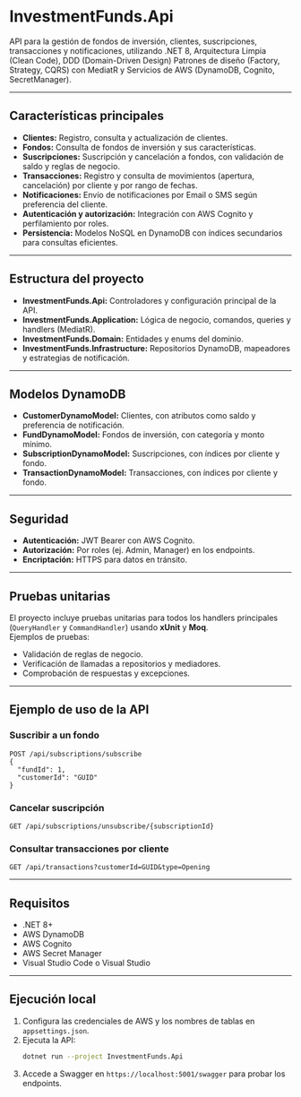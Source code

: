 # InvestmentFunds.Api

API para la gestión de fondos de inversión, clientes, suscripciones, transacciones y notificaciones, utilizando .NET 8, Arquitectura Limpia (Clean Code), DDD (Domain-Driven Design) Patrones de diseño (Factory, Strategy, CQRS) con MediatR y Servicios de AWS (DynamoDB, Cognito, SecretManager).

---

## Características principales

- **Clientes:** Registro, consulta y actualización de clientes.
- **Fondos:** Consulta de fondos de inversión y sus características.
- **Suscripciones:** Suscripción y cancelación a fondos, con validación de saldo y reglas de negocio.
- **Transacciones:** Registro y consulta de movimientos (apertura, cancelación) por cliente y por rango de fechas.
- **Notificaciones:** Envío de notificaciones por Email o SMS según preferencia del cliente.
- **Autenticación y autorización:** Integración con AWS Cognito y perfilamiento por roles.
- **Persistencia:** Modelos NoSQL en DynamoDB con índices secundarios para consultas eficientes.

---

## Estructura del proyecto

- **InvestmentFunds.Api:** Controladores y configuración principal de la API.
- **InvestmentFunds.Application:** Lógica de negocio, comandos, queries y handlers (MediatR).
- **InvestmentFunds.Domain:** Entidades y enums del dominio.
- **InvestmentFunds.Infrastructure:** Repositorios DynamoDB, mapeadores y estrategias de notificación.

---

## Modelos DynamoDB

- **CustomerDynamoModel:** Clientes, con atributos como saldo y preferencia de notificación.
- **FundDynamoModel:** Fondos de inversión, con categoría y monto mínimo.
- **SubscriptionDynamoModel:** Suscripciones, con índices por cliente y fondo.
- **TransactionDynamoModel:** Transacciones, con índices por cliente y fondo.

---

## Seguridad

- **Autenticación:** JWT Bearer con AWS Cognito.
- **Autorización:** Por roles (ej. Admin, Manager) en los endpoints.
- **Encriptación:** HTTPS para datos en tránsito.

---

## Pruebas unitarias

El proyecto incluye pruebas unitarias para todos los handlers principales (`QueryHandler` y `CommandHandler`) usando **xUnit** y **Moq**.  
Ejemplos de pruebas:
- Validación de reglas de negocio.
- Verificación de llamadas a repositorios y mediadores.
- Comprobación de respuestas y excepciones.

---

## Ejemplo de uso de la API

### Suscribir a un fondo

```http
POST /api/subscriptions/subscribe
{
  "fundId": 1,
  "customerId": "GUID"
}
```

### Cancelar suscripción

```http
GET /api/subscriptions/unsubscribe/{subscriptionId}
```

### Consultar transacciones por cliente

```http
GET /api/transactions?customerId=GUID&type=Opening
```

---

## Requisitos

- .NET 8+
- AWS DynamoDB
- AWS Cognito
- AWS Secret Manager
- Visual Studio Code o Visual Studio

---

## Ejecución local

1. Configura las credenciales de AWS y los nombres de tablas en `appsettings.json`.
2. Ejecuta la API:
   ```bash
   dotnet run --project InvestmentFunds.Api
   ```
3. Accede a Swagger en `https://localhost:5001/swagger` para probar los endpoints.